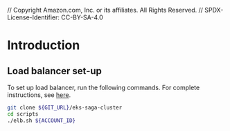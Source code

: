 // Copyright Amazon.com, Inc. or its affiliates. All Rights Reserved. // SPDX-License-Identifier: CC-BY-SA-4.0

# Introduction

## Load balancer set-up

To set up load balancer, run the following commands. For complete instructions, see [here](https://docs.aws.amazon.com/eks/latest/userguide/alb-ingress.html).

```bash
git clone ${GIT_URL}/eks-saga-cluster
cd scripts
./elb.sh ${ACCOUNT_ID}
```
